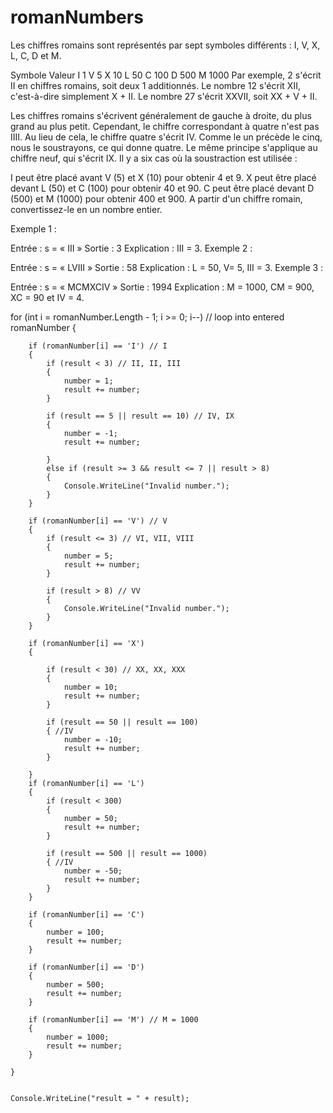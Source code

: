 # romanNumbers

Les chiffres romains sont représentés par sept symboles différents : I, V, X, L, C, D et M.

Symbole Valeur
I 1
V 5
X 10
L 50
C 100
D 500
M 1000
Par exemple, 2 s'écrit II en chiffres romains, soit deux 1 additionnés. Le nombre 12 s'écrit XII, c'est-à-dire simplement X + II. Le nombre 27 s'écrit XXVII, soit XX + V + II.

Les chiffres romains s'écrivent généralement de gauche à droite, du plus grand au plus petit. Cependant, le chiffre correspondant à quatre n'est pas IIII. Au lieu de cela, le chiffre quatre s'écrit IV. Comme le un précède le cinq, nous le soustrayons, ce qui donne quatre. Le même principe s'applique au chiffre neuf, qui s'écrit IX. Il y a six cas où la soustraction est utilisée :

I peut être placé avant V (5) et X (10) pour obtenir 4 et 9. 
X peut être placé devant L (50) et C (100) pour obtenir 40 et 90. 
C peut être placé devant D (500) et M (1000) pour obtenir 400 et 900.
A partir d'un chiffre romain, convertissez-le en un nombre entier.

 

Exemple 1 :

Entrée : s = « III »
Sortie : 3
Explication : III = 3.
Exemple 2 :

Entrée : s = « LVIII »
Sortie : 58
Explication : L = 50, V= 5, III = 3.
Exemple 3 :

Entrée : s = « MCMXCIV »
Sortie : 1994
Explication : M = 1000, CM = 900, XC = 90 et IV = 4.



 for (int i = romanNumber.Length - 1; i >= 0; i--) // loop into entered romanNumber
    {

        if (romanNumber[i] == 'I') // I
        {
            if (result < 3) // II, II, III
            {
                number = 1;
                result += number;
            }

            if (result == 5 || result == 10) // IV, IX
            {
                number = -1;
                result += number;

            }
            else if (result >= 3 && result <= 7 || result > 8)
            {
                Console.WriteLine("Invalid number.");
            }
        }

        if (romanNumber[i] == 'V') // V
        {
            if (result <= 3) // VI, VII, VIII
            {
                number = 5;
                result += number;
            }

            if (result > 8) // VV
            {
                Console.WriteLine("Invalid number.");
            }
        }

        if (romanNumber[i] == 'X')
        {

            if (result < 30) // XX, XX, XXX
            {
                number = 10;
                result += number;
            }

            if (result == 50 || result == 100)
            { //IV
                number = -10;
                result += number;
            }

        }
        if (romanNumber[i] == 'L')
        {
            if (result < 300)
            {
                number = 50;
                result += number;
            }

            if (result == 500 || result == 1000)
            { //IV
                number = -50;
                result += number;
            }
        }

        if (romanNumber[i] == 'C')
        {
            number = 100;
            result += number;
        }

        if (romanNumber[i] == 'D')
        {
            number = 500;
            result += number;
        }

        if (romanNumber[i] == 'M') // M = 1000
        {
            number = 1000;
            result += number;
        }

    }


    Console.WriteLine("result = " + result);